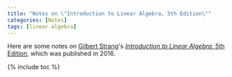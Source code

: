 ```yaml
---
title: "Notes on \"Introduction to Linear Algebra, 5th Edition\""
categories: [Notes]
tags: [linear algebra]
---
```


Here are some notes on [Gilbert Strang](http://math.mit.edu/~gs/)'s [*Introduction to Linear Algebra*, 5th Edition](http://math.mit.edu/~gs/linearalgebra/), which was published in 2016.

{% include toc %}
